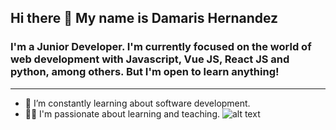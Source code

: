 ## Hi there 👋 My name is Damaris Hernandez


### I'm a Junior Developer. I'm currently focused on the world of web development with Javascript, Vue JS, React JS and python, among others. But I'm open to learn anything!

***

* 🔭 I’m constantly learning about software development.
* 👩‍🏫 I'm passionate about learning and teaching.
![alt text](http://url/to/img.png)




